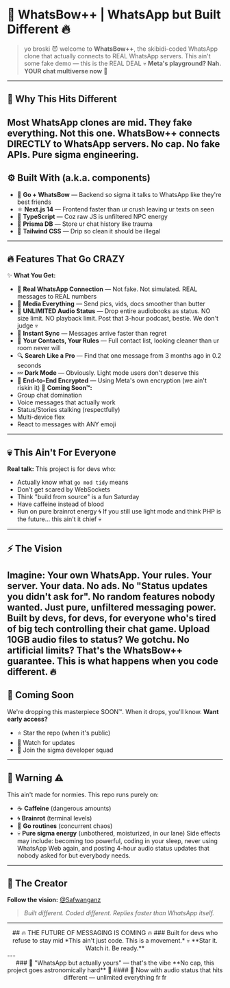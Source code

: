# 🧩 WhatsBow++ | WhatsApp but Built Different 🔥
> yo broski 😈 welcome to **WhatsBow++**, the skibidi-coded WhatsApp clone that actually connects to REAL WhatsApp servers. This ain't some fake demo — this is the REAL DEAL 💀
**Meta's playground? Nah. YOUR chat multiverse now** 💬
---
## 🌟 Why This Hits Different
Most WhatsApp clones are mid. They fake everything. Not this one.
**WhatsBow++ connects DIRECTLY to WhatsApp servers.** No cap. No fake APIs. Pure sigma engineering.
---
## ⚙️ Built With (a.k.a. components)
- 🐹 **Go + WhatsBow** — Backend so sigma it talks to WhatsApp like they're best friends
- ⚛️ **Next.js 14** — Frontend faster than ur crush leaving ur texts on seen
- 🧠 **TypeScript** — Coz raw JS is unfiltered NPC energy
- 💾 **Prisma DB** — Store ur chat history like trauma
- 🎨 **Tailwind CSS** — Drip so clean it should be illegal
---
## 🔥 Features That Go CRAZY
✨ **What You Get:**
- 💬 **Real WhatsApp Connection** — Not fake. Not simulated. REAL messages to REAL numbers
- 📸 **Media Everything** — Send pics, vids, docs smoother than butter
- 🎵 **UNLIMITED Audio Status** — Drop entire audiobooks as status. NO size limit. NO playback limit. Post that 3-hour podcast, bestie. We don't judge 💀
- 🔔 **Instant Sync** — Messages arrive faster than regret
- 👤 **Your Contacts, Your Rules** — Full contact list, looking cleaner than ur room never will
- 🔍 **Search Like a Pro** — Find that one message from 3 months ago in 0.2 seconds
- 💤 **Dark Mode** — Obviously. Light mode users don't deserve this
- 🔐 **End-to-End Encrypted** — Using Meta's own encryption (we ain't riskin it)
🚧 **Coming Soon™:**
- Group chat domination
- Voice messages that actually work
- Status/Stories stalking (respectfully)
- Multi-device flex
- React to messages with ANY emoji
---
## 💀 This Ain't For Everyone
**Real talk:** This project is for devs who:
- Actually know what `go mod tidy` means
- Don't get scared by WebSockets
- Think "build from source" is a fun Saturday
- Have caffeine instead of blood
- Run on pure brainrot energy 🌀
If you still use light mode and think PHP is the future... this ain't it chief 💀
---
## ⚡ The Vision
Imagine: **Your own WhatsApp. Your rules. Your server. Your data.**
No ads. No "Status updates you didn't ask for". No random features nobody wanted.
Just pure, unfiltered messaging power. Built by devs, for devs, for everyone who's tired of big tech controlling their chat game.
**Upload 10GB audio files to status?** We gotchu. **No artificial limits?** That's the WhatsBow++ guarantee.
**This is what happens when you code different.** 🔥
---
## 🎯 Coming Soon
We're dropping this masterpiece SOON™. When it drops, you'll know.
**Want early access?** 
- ⭐ Star the repo (when it's public)
- 👀 Watch for updates
- 💬 Join the sigma developer squad
---
## 🚨 Warning ⚠️
This ain't made for normies. This repo runs purely on:
- ☕ **Caffeine** (dangerous amounts)
- 🌀 **Brainrot** (terminal levels)
- 🐹 **Go routines** (concurrent chaos)
- 💀 **Pure sigma energy** (unbothered, moisturized, in our lane)
Side effects may include: becoming too powerful, coding in your sleep, never using WhatsApp Web again, and posting 4-hour audio status updates that nobody asked for but everybody needs.
---
## 👑 The Creator
**Follow the vision:** [@Safwanganz](https://github.com/Safwanganz)
> *Built different. Coded different. Replies faster than WhatsApp itself.*
---
<div align="center">
## 🔥 THE FUTURE OF MESSAGING IS COMING 🔥
### Built for devs who refuse to stay mid
*This ain't just code. This is a movement.* 💀
**Star it. Watch it. Be ready.**
</div>
---
<div align="center">
### 💬 "WhatsApp but actually yours" — that's the vibe
**No cap, this project goes astronomically hard** 🚀
#### 🎵 Now with audio status that hits different — unlimited everything fr fr
</div>
